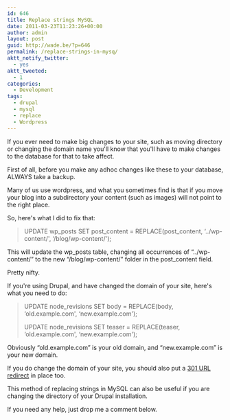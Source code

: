 ```yaml
---
id: 646
title: Replace strings MySQL
date: 2011-03-23T11:23:26+00:00
author: admin
layout: post
guid: http://wade.be/?p=646
permalink: /replace-strings-in-mysq/
aktt_notify_twitter:
  - yes
aktt_tweeted:
  - 1
categories:
  - Development
tags:
  - drupal
  - mysql
  - replace
  - Wordpress
---
```

<p class="lead">
  If you ever need to make big changes to your site, such as moving directory or changing the domain name you'll know that you'll have to make changes to the database for that to take affect.
</p>

<!--more-->

First of all, before you make any adhoc changes like these to your database, ALWAYS take a backup.

Many of us use wordpress, and what you sometimes find is that if you move your blog into a subdirectory your content (such as images) will not point to the right place.

So, here's what I did to fix that:

> UPDATE wp\_posts SET post\_content = REPLACE(post_content, &#8216;../wp-content/', &#8216;/blog/wp-content/');

This will update the wp\_posts table, changing all occurrences of &#8220;../wp-content/&#8221; to the new &#8220;/blog/wp-content/&#8221; folder in the post\_content field.

Pretty nifty.

If you're using Drupal, and have changed the domain of your site, here's what you need to do:

> UPDATE node_revisions SET body = REPLACE(body, &#8216;old.example.com', &#8216;new.example.com');
> 
> UPDATE node_revisions SET teaser = REPLACE(teaser, &#8216;old.example.com', &#8216;new.example.com');

Obviously &#8220;old.example.com&#8221; is your old domain, and &#8220;new.example.com&#8221; is your new domain.

If you do change the domain of your site, you should also put a [301 URL redirect](http://en.wikipedia.org/wiki/URL_redirection) in place too.

This method of replacing strings in MySQL can also be useful if you are changing the directory of your Drupal installation.

If you need any help, just drop me a comment below.